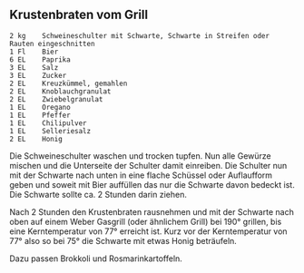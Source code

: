 ## Krustenbraten vom Grill

	2 kg	Schweineschulter mit Schwarte, Schwarte in Streifen oder Rauten eingeschnitten
	1 Fl	Bier
	6 EL	Paprika
	3 EL	Salz
	3 EL	Zucker
	2 EL	Kreuzkümmel, gemahlen
	2 EL	Knoblauchgranulat
	2 EL	Zwiebelgranulat
	1 EL	Oregano
	1 EL	Pfeffer
	1 EL	Chilipulver
	1 EL	Selleriesalz
	2 EL	Honig


Die Schweineschulter waschen und trocken tupfen. Nun alle Gewürze mischen und die Unterseite der Schulter damit einreiben. Die Schulter nun mit der Schwarte nach unten in eine flache Schüssel oder Auflaufform geben und soweit mit Bier auffüllen das nur die Schwarte davon bedeckt ist. Die Schwarte sollte ca. 2 Stunden darin ziehen. 

Nach 2 Stunden den Krustenbraten rausnehmen und mit der Schwarte nach oben auf einem Weber Gasgrill (oder ähnlichem Grill) bei 190° grillen, bis eine Kerntemperatur von 77° erreicht ist. Kurz vor der Kerntemperatur von 77° also so bei 75° die Schwarte mit etwas Honig beträufeln. 

Dazu passen Brokkoli und Rosmarinkartoffeln.